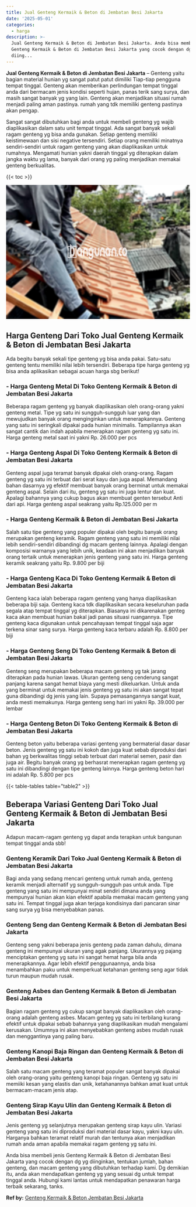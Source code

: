 ```yaml
---
title: Jual Genteng Kermaik & Beton di Jembatan Besi Jakarta
date: '2025-05-01'
categories:
  - harga
description: >-
  Jual Genteng Kermaik & Beton di Jembatan Besi Jakarta. Anda bisa membeli jenis
  Genteng Kermaik & Beton di Jembatan Besi Jakarta yang cocok dengan dg yg
  diing...
---
```


**Jual Genteng Kermaik & Beton di Jembatan Besi Jakarta** – Genteng yaitu bagian material hunian yg sangat patut patut dimiliki Tiap-tiap pengguna tempat tinggal. Genteng akan memberikan perlindungan tempat tinggal anda dari bermacam jenis kondisi seperti hujan, panas terik sang surya, dan masih sangat banyak yg yang lain. Genteng akan menjadikan situasi rumah menjadi paling aman pastinya. rumah yang tdk memiliki genteng pastinya akan pengap.

Sangat sangat dibutuhkan bagi anda untuk membeli genteng yg wajib diaplikasikan dalam satu unit tempat tinggal. Ada sangat banyak sekali ragam genteng yg bisa anda gunakan. Setiap genteng memiliki keistimewaan dan sisi negative tersendiri. Setiap orang memiliki minatnya sendiri-sendiri untuk ragam genteng yang akan diaplikasikan untuk rumahnya. Mengamati hunian yakni daerah tinggal yg diterapkan dalam jangka waktu yg lama, banyak dari orang yg paling menjadikan memakai genteng berkualitas.

{{< toc >}}

![Jual Genteng Kermaik & Beton di Jembatan Besi Jakarta](/images/genteng-minimalis-murah15.png)

## Harga Genteng Dari Toko Jual Genteng Kermaik & Beton di Jembatan Besi Jakarta

Ada begitu banyak sekali tipe genteng yg bisa anda pakai. Satu-satu genteng tentu memiliki nilai lebih tersendiri. Beberapa tipe harga genteng yg bisa anda aplikasikan sebagai acuan harga sbg berikut!

### \- Harga Genteng Metal Di Toko Genteng Kermaik & Beton di Jembatan Besi Jakarta

Beberapa ragam genteng yg banyak diaplikasikan oleh orang-orang yakni genteng metal. Tipe yg satu ini sungguh-sungguh luar yang dan mewujudkan banyak orang menginginkan untuk menerapkannya. Genteng yang satu ini seringkali dipakai pada hunian minimalis. Tampilannya akan sangat cantik dan indah apabila menerapkan ragam genteng yg satu ini. Harga genteng metal saat ini yakni Rp. 26.000 per pcs

### \- Harga Genteng Aspal Di Toko Genteng Kermaik & Beton di Jembatan Besi Jakarta

Genteng aspal juga teramat banyak dipakai oleh orang-orang. Ragam genteng yg satu ini terbuat dari serat kayu dan juga aspal. Memandang bahan dasarnya yg efektif membuat banyak orang berminat untuk memakai genteng aspal. Selain dari itu, genteng yg satu ini juga lentur dan kuat. Apalagi bahannya yang cukup bagus akan membuat genten tersebut Anti dari api. Harga genteng aspal seakrang yaitu Rp.125.000 per m

### \- Harga Genteng Kermaik & Beton di Jembatan Besi Jakarta

Salah satu tipe genteng yang populer dipakai oleh begitu banyak orang merupakan genteng keramik. Ragam genteng yang satu ini memiliki nilai lebih sendiri-sendiri dibandingi dg macam genteng lainnya. Apalagi dengan komposisi warnanya yang lebih unik, keadaan ini akan menjadikan banyak orang tertaik untuk menerapkan jenis genteng yang satu ini. Harga genteng keramik seakrang yaitu Rp. 9.800 per biji

### \- Harga Genteng Kaca Di Toko Genteng Kermaik & Beton di Jembatan Besi Jakarta

Genteng kaca ialah beberapa ragam genteng yang hanya diaplikasikan beberapa biji saja. Genteng kaca tdk diaplikasikan secara keseluruhan pada segala atap tempat tinggal yg diterapkan. Biasanya ini dikarenakan genteg kaca akan membuat hunian bakal jadi panas situasi ruangannya. Tipe genteng kaca digunakan untuk pencahayaan tempat tinggal saja agar terkena sinar sang surya. Harga genteng kaca terbaru adalah Rp. 8.800 per biji

### \- Harga Genteng Seng Di Toko Genteng Kermaik & Beton di Jembatan Besi Jakarta

Genteng seng merupakan beberapa macam genteng yg tak jarang diterapkan pada hunian lawas. Ukuran genteng seng cenderung sangat panjang karena sangat hemat biaya yang mesti dikeluarkan. Untuk anda yang berminat untuk memakai jenis genteng yg satu ini akan sangat tepat guna dibandingi dg jenis yang lain. Supaya pemasangannya sangat kuat, anda mesti memakunya. Harga genteng seng hari ini yakni Rp. 39.000 per lembar

### \- Harga Genteng Beton Di Toko Genteng Kermaik & Beton di Jembatan Besi Jakarta

Genteng beton yaitu beberapa variasi genteng yang bermaterial dasar dasar beton. Jenis genteng yg satu ini kokoh dan juga kuat sebab diproduksi dari bahan yg berkwalitas tinggi sebab terbuat dari material semen, pasir dan juga air. Begitu banyak orang yg berhasrat menerapkan ragam genteng yg satu ini dibandingi dengan tipe genteng lainnya. Harga genteng beton hari ini adalah Rp. 5.800 per pcs

{{< table-tables table="table2" >}}

## Beberapa Variasi Genteng Dari Toko Jual Genteng Kermaik & Beton di Jembatan Besi Jakarta

Adapun macam-ragam genteng yg dapat anda terapkan untuk bangunan tempat tinggal anda sbb!

### Genteng Keramik Dari Toko Jual Genteng Kermaik & Beton di Jembatan Besi Jakarta

Bagi anda yang sedang mencari genteng untuk rumah anda, genteng keramik menjadi alternatif yg sungguh-sungguh pas untuk anda. Tipe genteng yang satu ini mempunyai minat sendiri dimana anda yang mempunyai hunian akan kian efektif apabila memakai macam genteng yang satu ini. Tempat tinggal juga akan terjaga kondisinya dari pancaran sinar sang surya yg bisa menyebabkan panas.

### Genteng Seng dan Genteng Kermaik & Beton di Jembatan Besi Jakarta

Genteng seng yakni beberapa jenis genteng pada zaman dahulu, dimana genteng ini mempunyai ukuran yang agak panjang. Ukurannya yg pajang menciptakan genteng yg satu ini sangat hemat harga bila anda menerapkannya. Agar lebih efektif penggunaannya, anda bisa menambahkan paku untuk memperkuat ketahanan genteng seng agar tidak turun maupun mudah rusak.

### Genteng Asbes dan Genteng Kermaik & Beton di Jembatan Besi Jakarta

Bagian ragam genteng yg cukup sangat banyak diaplikasikan oleh orang-orang adalah genteng asbes. Macam genteg yg satu ini terbilang kurang efektif untuk dipakai sebab bahannya yang diaplikasikan mudah mengalami kerusakan. Umumnya ini akan menyebabkan genteng asbes mudah rusak dan menggantinya yang paling baru.

### Genteng Kanopi Baja Ringan dan Genteng Kermaik & Beton di Jembatan Besi Jakarta

Salah satu macam genteng yang teramat populer sangat banyak dipakai oleh orang-orang yaitu genteng kanopi baja ringan. Genteng yg satu ini memiiki kesan yang elastis dan unik, ketahanannya bahkan amat kuat untuk bermacam-macam jenis atap.

### Genteng Sirap Kayu Ulin dan Genteng Kermaik & Beton di Jembatan Besi Jakarta

Jenis genteng yg selanjutnya merupakan genteng sirap kayu ulin. Variasi genteng yang satu ini diproduksi dari material dasar kayu, yakni kayu ulin. Harganya bahkan teramat relatif murah dan tentunya akan menjadikan rumah anda aman apabila memakai ragam genteng yg satu ini.

Anda bisa membeli jenis Genteng Kermaik & Beton di Jembatan Besi Jakarta yang cocok dengan dg yg diinginkan, tentukan jumlah, bahan genteng, dan macam genteng yang dibutuhkan terhadap kami. Dg demikian itu, anda akan mendapatkan genteng yg yang sesuai dg untuk tempat tinggal anda. Hubungi kami lantas untuk mendapatkan penawaran harga terbaik sekarang, tanks.

**Ref by:**  [Genteng Kermaik & Beton  Jembatan Besi Jakarta](https://id.wikipedia.org/wiki/Genteng)
